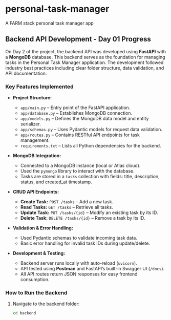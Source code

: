 # personal-task-manager
A FARM stack personal task manager app


## Backend API Development - Day 01 Progress

On Day 2 of the project, the backend API was developed using **FastAPI** with a **MongoDB** database. This backend serves as the foundation for managing tasks in the Personal Task Manager application. The development followed industry best practices including clear folder structure, data validation, and API documentation.

### Key Features Implemented

- **Project Structure:**
  - `app/main.py` – Entry point of the FastAPI application.
  - `app/database.py` – Establishes MongoDB connection.
  - `app/models.py` – Defines the MongoDB data model and entity serializer.
  - `app/schemas.py` – Uses Pydantic models for request data validation.
  - `app/routes.py` – Contains RESTful API endpoints for task management.
  - `requirements.txt` – Lists all Python dependencies for the backend.

- **MongoDB Integration:**
  - Connected to a MongoDB instance (local or Atlas cloud).
  - Used the `pymongo` library to interact with the database.
  - Tasks are stored in a `tasks` collection with fields: title, description, status, and created_at timestamp.

- **CRUD API Endpoints:**
  - **Create Task:** `POST /tasks` – Add a new task.
  - **Read Tasks:** `GET /tasks` – Retrieve all tasks.
  - **Update Task:** `PUT /tasks/{id}` – Modify an existing task by its ID.
  - **Delete Task:** `DELETE /tasks/{id}` – Remove a task by its ID.

- **Validation & Error Handling:**
  - Used Pydantic schemas to validate incoming task data.
  - Basic error handling for invalid task IDs during update/delete.

- **Development & Testing:**
  - Backend server runs locally with auto-reload (`uvicorn`).
  - API tested using **Postman** and FastAPI’s built-in Swagger UI (`/docs`).
  - All API routes return JSON responses for easy frontend consumption.

### How to Run the Backend

1. Navigate to the backend folder:
   ```bash
   cd backend
